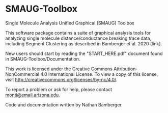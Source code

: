 # SMAUG-Toolbox
Single Molecule Analysis Unified Graphical (SMAUG) Toolbox

This software package contains a suite of graphical analysis tools for analyzing single molecule distance/conductance breaking trace data, including Segment Clustering as described in Bamberger et al. 2020 (link).  

New users should start by reading the "START_HERE.pdf" document found in SMAUG-Toolbox/Documentation.  

This work is licensed under the Creative Commons Attribution-NonCommercial 4.0 International License. To view a copy of this license, visit http://creativecommons.org/licenses/by-nc/4.0/.

To report a problem or ask for help, please contact monti@email.arizona.edu. 

Code and documentation written by Nathan Bamberger.  
